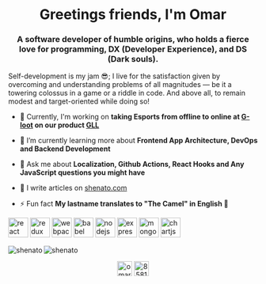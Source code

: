 <h1 align="center">Greetings friends, I'm Omar</h1>
<h3 align="center">A software developer of humble origins, who holds a fierce love for programming, DX (Developer Experience), and DS (Dark souls).</h3>

Self-development is my jam 😎; I live for the satisfaction given by overcoming and understanding problems of all magnitudes — be it a towering colossus in a game or a riddle in code. And above all, to remain modest and target-oriented while doing so!

- 🔭 Currently, I'm working on **taking Esports from offline to online at [G-loot](https://company.gloot.com) on our product [GLL](https://play.gll.gg)**

- 🌱 I’m currently learning more about **Frontend App Architecture, DevOps and Backend Development**

- 💬 Ask me about **Localization, Github Actions, React Hooks and Any JavaScript questions you might have**

- 📝 I write articles on [shenato.com](https://www.shenato.com)

- ⚡ Fun fact **My lastname translates to "The Camel" in English 🐪**
<p align="left">
  <img
    src="https://devicons.github.io/devicon/devicon.git/icons/react/react-original-wordmark.svg"
    alt="react"
    width="40"
    height="40"
  />
  <img
    src="https://devicons.github.io/devicon/devicon.git/icons/redux/redux-original.svg"
    alt="redux"
    width="40"
    height="40"
  />
  <img
    src="https://devicons.github.io/devicon/devicon.git/icons/webpack/webpack-original.svg"
    alt="webpack"
    width="40"
    height="40"
  />
  <img src="https://www.vectorlogo.zone/logos/babeljs/babeljs-icon.svg" alt="babel" width="40" height="40" />
  <img
    src="https://devicons.github.io/devicon/devicon.git/icons/nodejs/nodejs-original-wordmark.svg"
    alt="nodejs"
    width="40"
    height="40"
  />
  <img
    src="https://devicons.github.io/devicon/devicon.git/icons/express/express-original-wordmark.svg"
    alt="express"
    width="40"
    height="40"
  />
  <img
    src="https://devicons.github.io/devicon/devicon.git/icons/mongodb/mongodb-original-wordmark.svg"
    alt="mongodb"
    width="40"
    height="40"
  />
  <img src="https://www.chartjs.org/media/logo-title.svg" alt="chartjs" width="40" height="40" />
</p>
<p>
<img align="left" src="https://github-readme-stats.vercel.app/api/top-langs/?username=shenato&layout=compact&hide=html&theme=material-palenight" alt="shenato" />

<img align="center" src="https://github-readme-stats.vercel.app/api?username=Shenato&show_icons=true&theme=material-palenight" alt="shenato" />
</p>

<p align="center">
<a href="https://linkedin.com/in/omar-elgaml" target="blank"><img align="center" src="https://cdn.jsdelivr.net/npm/simple-icons@3.0.1/icons/linkedin.svg" alt="omar-elgaml" height="30" width="30" /></a>
<a href="https://stackoverflow.com/users/8581902/omar" target="blank"><img align="center" src="https://cdn.jsdelivr.net/npm/simple-icons@3.0.1/icons/stackoverflow.svg" alt="8581902/omar" height="30" width="30" /></a>
</p>
